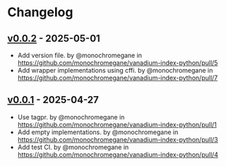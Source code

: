 # Changelog

## [v0.0.2](https://github.com/monochromegane/vanadium-index-python/compare/v0.0.1...v0.0.2) - 2025-05-01
- Add version file. by @monochromegane in https://github.com/monochromegane/vanadium-index-python/pull/5
- Add wrapper implementations using cffi. by @monochromegane in https://github.com/monochromegane/vanadium-index-python/pull/7

## [v0.0.1](https://github.com/monochromegane/vanadium-index-python/commits/v0.0.1) - 2025-04-27
- Use tagpr. by @monochromegane in https://github.com/monochromegane/vanadium-index-python/pull/1
- Add empty implementations. by @monochromegane in https://github.com/monochromegane/vanadium-index-python/pull/3
- Add test CI. by @monochromegane in https://github.com/monochromegane/vanadium-index-python/pull/4
